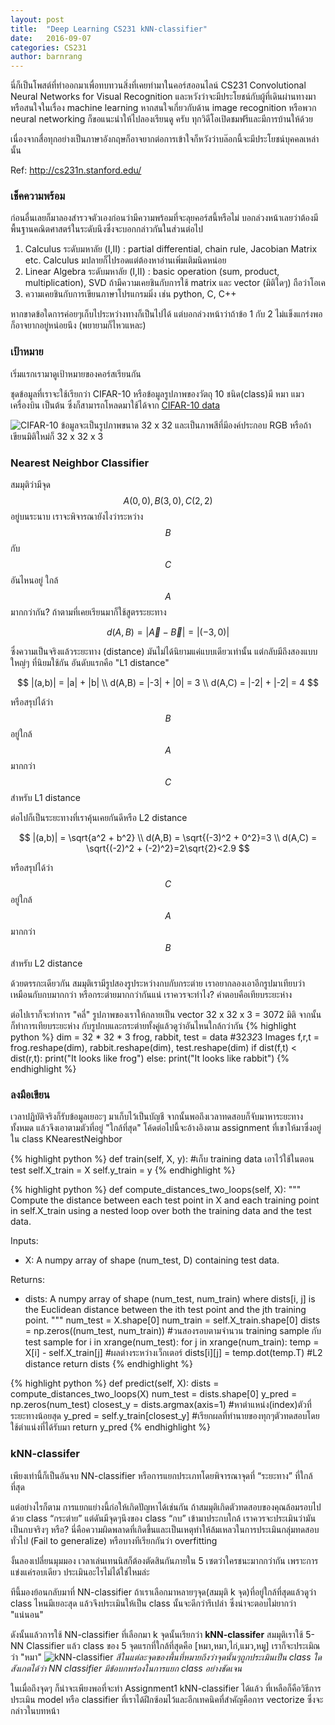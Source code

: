 ```yaml
---
layout: post
title:  "Deep Learning CS231 kNN-classifier"
date:   2016-09-07
categories: CS231
author: barnrang
---
```


นี่ก็เป็นโพสต์ที่ทำออกมาเพื่อทบทวนสิ่งที่เคยทำมาในคอร์สออนไลน์ CS231 Convolutional Neural Networks for Visual Recognition และหวังว่าจะมีประโยชน์กับผู้ที่เดินผ่านทางมาหรือสนใจในเรื่อง machine learning
หากสนใจเกี่ยวกับด้าน image recognition หรือพวก neural networking ก็ขอแนะนำให้ไปลองเรียนดู
ครับ ทุกวิดีโอเปิดชมฟรีและมีการบ้านให้ด้วย

เนื่องจากสื่อทุกอย่างเป็นภาษาอังกฤษก็อาจยากต่อการเข้าใจก็หวังว่าบล๊อกนี้จะมีประโยชน์บุคคลเหล่านั้น

Ref: <a href="http://cs231n.stanford.edu/" target="blank"> http://cs231n.stanford.edu/ </a>
<!--more-->

### เช็คความพร้อม
ก่อนอื่นเลยก็มาลองสำรวจตัวเองก่อนว่ามีความพร้อมที่จะลุยคอร์สนี้หรือไม่ บอกล่วงหน้าเลยว่าต้องมี
พื้นฐานคณิตศาสตร์ในระดับนึงซึ่งจะบอกกล่าวกันในส่วนต่อไป
1. Calculus ระดับมหาลัย (I,II) : partial differential, chain rule, Jacobian Matrix etc.
Calculus มปลายก็ไปรอดแต่ต้องหาอ่านเพิ่มเติมนิดหน่อย
2. Linear Algebra ระดับมหาลัย (I,II) : basic operation (sum, product, multiplication), SVD
ถ้ามีความเคยชินกับการใช้ matrix และ vector (มิติใดๆ) ถือว่าโอเค
3. ความเคยชินกับการเขียนภาษาโปรแกรมมิ่ง เช่น python, C, C++

หากขาดข้อใดการค่อยๆเก็บไประหว่างทางก็เป็นไปได้ แต่บอกล่วงหน้าว่าถ้าข้อ 1 กับ 2 ไม่แข็งแกร่งพอก็อาจยากอยู่หน่อยนึง
(พยายามก็ไหวแหละ)

### เป้าหมาย
เริ่มแรกเรามาดูเป้าหมายของคอร์สเรียนกัน

ชุดข้อมูลที่เราจะใช้เรียกว่า CIFAR-10 หรือข้อมูลรูปภาพของวัตถุ 10 ชนิด(class)มี หมา แมว เครื่องบิน เป็นต้น
ซึ่งก็สามารถโหลดมาใช้ได้จาก [CIFAR-10 data](http://www.cs.toronto.edu/~kriz/cifar.html)

![CIFAR-10](http://cs231n.github.io/assets/nn.jpg)
ข้อมูลจะเป็นรูปภาพขนาด 32 x 32 และเป็นภาพสีที่มีองค์ประกอบ RGB หรือถ้าเขียนมิติใหม่ก็ 32 x 32 x 3

### Nearest Neighbor Classifier
สมมุติว่ามีจุด $$A(0,0),B(3,0),C(2,2)$$ อยู่บนระนาบ เราจะพิจารณายังไงว่าระหว่าง $$B$$ กับ $$C$$ อันไหนอยู่
ใกล้ $$A$$ มากกว่ากัน? ถ้าตามที่เคยเรียนมาก็ใช้สูตรระยะทาง

$$ d(A,B)=|\vec{A}-\vec{B}| = |(-3,0)| $$

ซึ่งความเป็นจริงแล้วระยะทาง (distance) มันไม่ได้นิยามแค่แบบเดียวเท่านั้น แต่กลับมีถึงสองแบบใหญ่ๆ
ที่นิยมใช้กัน อันดับแรกคือ "L1 distance"

$$ |(a,b)| = |a| + |b| \\
 d(A,B) = |-3| + |0| = 3 \\
 d(A,C) = |-2| + |-2| = 4 $$

หรือสรุปได้ว่า $$B$$ อยู่ใกล้ $$A$$ มากกว่า $$C$$ สำหรับ L1 distance

ต่อไปก็เป็นระยะทางที่เราคุ้นเคยกันดีหรือ L2 distance

$$ |(a,b)| = \sqrt{a^2 + b^2} \\
d(A,B) = \sqrt{(-3)^2 + 0^2}=3 \\
d(A,C) = \sqrt{(-2)^2 + (-2)^2}=2\sqrt{2}<2.9 $$

หรือสรุปได้ว่า $$C$$ อยู่ใกล้ $$A$$ มากกว่า $$B$$ สำหรับ L2 distance

ด้วยตรรกะเดียวกัน สมมุติเรามีรูปสองรูประหว่างกบกับกระต่าย เราอยากลองเอาอีกรูปมาเทียบว่าเหมือนกับกบมากกว่า
หรือกระต่ายมากกว่ากันแน่ เราควรจะทำไง? คำตอบคือเทียบระยะห่าง

ต่อไปเราก็จะทำการ "คลี่" รูปภาพของเราให้กลายเป็น vector 32 x 32 x 3 = 3072 มิติ จากนั้นก็ทำการเทียบระยะห่าง
กับรูปกบและกระต่ายทั้งคู่แล้วดูว่าอันไหนใกล้กว่ากัน
{% highlight python %}
dim = 32 * 32 * 3
frog, rabbit, test = data #32*32*3 Images
f,r,t = frog.reshape(dim), rabbit.reshape(dim), test.reshape(dim)
if dist(f,t) < dist(r,t):
  print("It looks like frog")
else:
  print("It looks like rabbit")
{% endhighlight %}

### ลงมือเขียน
เวลาปฏิบัติจริงก็รับข้อมูลเยอะๆ มาเก็บไว้เป็นบัญชี จากนั้นพอถึงเวลาทดสอบก็จับมาหาระยะทางทั้งหมด
แล้วจึงเอาตามตัวที่อยู่ "ใกล้ที่สุด" โค้ดต่อไปนี้จะอ้างอิงตาม assignment ที่เขาให้มาซึ่งอยู่ใน class KNearestNeighbor

{% highlight python %}
def train(self, X, y): #เก็บ training data เอาไว้ใช้ในตอน test
    self.X_train = X
    self.y_train = y
{% endhighlight %}

{% highlight python %}
def compute_distances_two_loops(self, X):
  """
  Compute the distance between each test point in X and each training point
  in self.X_train using a nested loop over both the training data and the
  test data.

  Inputs:
  - X: A numpy array of shape (num_test, D) containing test data.

  Returns:
  - dists: A numpy array of shape (num_test, num_train) where dists[i, j]
    is the Euclidean distance between the ith test point and the jth training
    point.
  """
  num_test = X.shape[0]
  num_train = self.X_train.shape[0]
  dists = np.zeros((num_test, num_train))
  #วนสองรอบตามจำนวน training sample กับ test sample
  for i in xrange(num_test):
    for j in xrange(num_train):
      temp = X[i] - self.X_train[j] #ผลต่างระหว่างเว็กเตอร์
      dists[i][j] = temp.dot(temp.T) #L2 distance
  return dists
{% endhighlight %}

{% highlight python %}
def predict(self, X):
  dists = compute_distances_two_loops(X)
  num_test = dists.shape[0]
  y_pred = np.zeros(num_test)
  closest_y = dists.argmax(axis=1) #หาตำแหน่ง(index)ตัวที่ระยะทางน้อยสุด
  y_pred = self.y_train[closest_y] #เรียกผลที่ทำนายของทุกๆตัวทดสอบโดยใช้ตำแน่งที่ได้รับมา
  return y_pred
{% endhighlight %}
### kNN-classifer
เพียงเท่านี้ก็เป็นอันจบ NN-classifier หรือการแยกประเภทโดยพิจารณาจุดที่ “ระยะทาง” ที่ใกล้ที่สุด

แต่อย่างไรก็ตาม การแยกแย่างนี้ก่อให้เกิดปัญหาได้เช่นกัน ถ้าสมมุติเกิดตัวทดสอบของคุณล้อมรอบไปด้วย class “กระต่าย” แต่ดันมีจุดๆนึงของ class “กบ” เข้ามาประกบใกล้ เราควรจะประเมินว่ามันเป็นกบจริงๆ หรือ? นี่คือความผิดพลาดที่เกิดขึ้นและเป็นเหตุทำให้ล้มเหลวในการประเมินกลุ่มทดสอบทั่วไป (Fail to generalize) หรือบางทีเรียกกันว่า overfitting

งั้นลองเปลี่ยนมุมมอง เวลาเล่นเทนนิสก็ต้องตัดสินกันภายใน 5 เซตว่าใครชนะมากกว่ากัน เพราะการแข่งแค่รอบเดียว
ประเมินอะไรไม่ได้ใช่ไหมล่ะ

ทีนี้มองย้อนกลับมาที่ NN-classifier ถ้าเราเลือกมาหลายๆจุด(สมมุติ k จุด)ที่อยู่ใกล้ที่สุดแล้วดูว่า class ไหนมีเยอะสุด
แล้วจึงประเมินให้เป็น class นั้นจะดีกว่ารึเปล่า ซึ่งน่าจะตอบไม่ยากว่า "แน่นอน"

ดังนั้นแล้วการใช้ NN-classifier ที่เลือกมา k จุดนั้นเรียกว่า __kNN-classifer__
สมมุติเราใช้ 5-NN Classifier แล้ว class ของ 5 จุดแรกที่ใกล้ที่สุดคือ [หมา,หมา,ไก่,แมว,หมู] เราก็จะประเมิณว่า "หมา"
![kNN-classifier](http://cs231n.github.io/assets/knn.jpeg)
*สีในแต่ละจุดของพื้นที่หมายถึงว่าจุดนั้นๆถูกประเมินเป็น class ใด สังเกตได้ว่า NN classifier มีข้อบกพร่องในการแยก class อย่างชัดเจน*

ในเมื่อถึงจุดๆ ก็น่าจะเพียงพอที่จะทำ Assignment1 kNN-classifier ได้แล้ว ที่เหลือก็คือวิธีการประเมิน
 model หรือ classifier ที่เราได้ฝึกซ้อมไว้และอีกเทคนิคที่สำคัญคือการ vectorize ซึ่งจะกล่าวในบทหน้า
